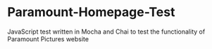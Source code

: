 # Paramount-Homepage-Test
JavaScript test written in Mocha and Chai to test the functionality of Paramount Pictures website

